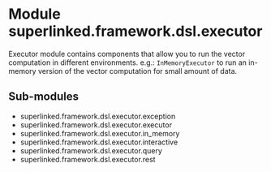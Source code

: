 Module superlinked.framework.dsl.executor
=========================================
Executor module contains components that allow you to run the vector computation in different environments.
e.g.: `InMemoryExecutor` to run an in-memory version of the vector computation for small amount of data.

Sub-modules
-----------
* superlinked.framework.dsl.executor.exception
* superlinked.framework.dsl.executor.executor
* superlinked.framework.dsl.executor.in_memory
* superlinked.framework.dsl.executor.interactive
* superlinked.framework.dsl.executor.query
* superlinked.framework.dsl.executor.rest